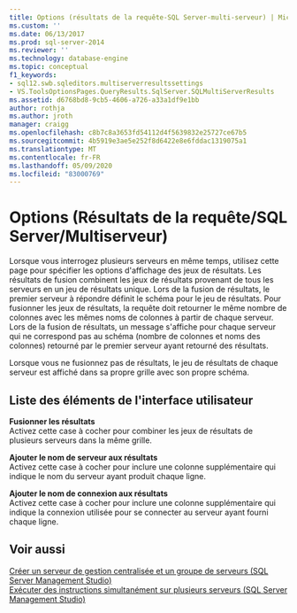 ```yaml
---
title: Options (résultats de la requête-SQL Server-multi-serveur) | Microsoft Docs
ms.custom: ''
ms.date: 06/13/2017
ms.prod: sql-server-2014
ms.reviewer: ''
ms.technology: database-engine
ms.topic: conceptual
f1_keywords:
- sql12.swb.sqleditors.multiserverresultssettings
- VS.ToolsOptionsPages.QueryResults.SqlServer.SQLMultiServerResults
ms.assetid: d6768bd8-9cb5-4606-a726-a33a1df9e1bb
author: rothja
ms.author: jroth
manager: craigg
ms.openlocfilehash: c8b7c8a3653fd54112d4f5639832e25727ce67b5
ms.sourcegitcommit: 4b5919e3ae5e252f8d6422e8e6fddac1319075a1
ms.translationtype: MT
ms.contentlocale: fr-FR
ms.lasthandoff: 05/09/2020
ms.locfileid: "83000769"
---
```

# <a name="options-query-results-sql-server-multi-server"></a>Options (Résultats de la requête/SQL Server/Multiserveur)
  Lorsque vous interrogez plusieurs serveurs en même temps, utilisez cette page pour spécifier les options d'affichage des jeux de résultats. Les résultats de fusion combinent les jeux de résultats provenant de tous les serveurs en un jeu de résultats unique. Lors de la fusion de résultats, le premier serveur à répondre définit le schéma pour le jeu de résultats. Pour fusionner les jeux de résultats, la requête doit retourner le même nombre de colonnes avec les mêmes noms de colonnes à partir de chaque serveur. Lors de la fusion de résultats, un message s'affiche pour chaque serveur qui ne correspond pas au schéma (nombre de colonnes et noms des colonnes) retourné par le premier serveur ayant retourné des résultats.  
  
 Lorsque vous ne fusionnez pas de résultats, le jeu de résultats de chaque serveur est affiché dans sa propre grille avec son propre schéma.  
  
## <a name="uielement-list"></a>Liste des éléments de l'interface utilisateur  
 **Fusionner les résultats**  
 Activez cette case à cocher pour combiner les jeux de résultats de plusieurs serveurs dans la même grille.  
  
 **Ajouter le nom de serveur aux résultats**  
 Activez cette case à cocher pour inclure une colonne supplémentaire qui indique le nom du serveur ayant produit chaque ligne.  
  
 **Ajouter le nom de connexion aux résultats**  
 Activez cette case à cocher pour inclure une colonne supplémentaire qui indique la connexion utilisée pour se connecter au serveur ayant fourni chaque ligne.  
  
## <a name="see-also"></a>Voir aussi  
 [Créer un serveur de gestion centralisée et un groupe de serveurs &#40;SQL Server Management Studio&#41;](../ssms/register-servers/create-a-central-management-server-and-server-group.md)   
 [Exécuter des instructions simultanément sur plusieurs serveurs &#40;SQL Server Management Studio&#41;](../ssms/register-servers/execute-statements-against-multiple-servers-simultaneously.md)  
  
  
